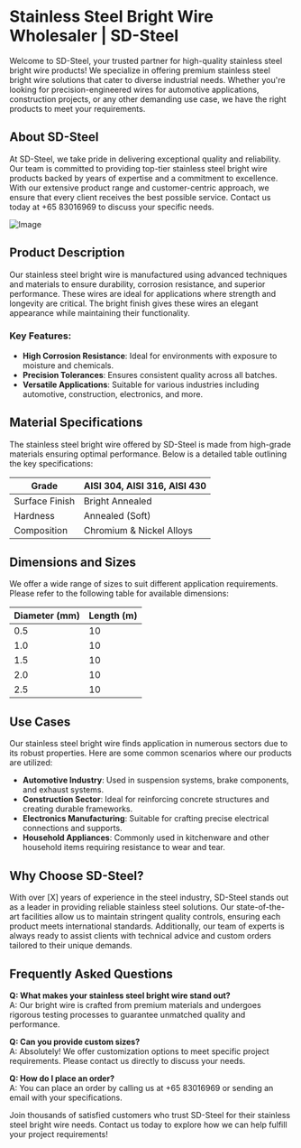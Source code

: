 # Stainless Steel Bright Wire Wholesaler | SD-Steel

Welcome to SD-Steel, your trusted partner for high-quality stainless steel bright wire products! We specialize in offering premium stainless steel bright wire solutions that cater to diverse industrial needs. Whether you're looking for precision-engineered wires for automotive applications, construction projects, or any other demanding use case, we have the right products to meet your requirements.

## About SD-Steel

At SD-Steel, we take pride in delivering exceptional quality and reliability. Our team is committed to providing top-tier stainless steel bright wire products backed by years of expertise and a commitment to excellence. With our extensive product range and customer-centric approach, we ensure that every client receives the best possible service. Contact us today at +65 83016969 to discuss your specific needs.

![Image](https://github.com/user-attachments/assets/2567258e-e124-4816-932d-1809bd27ef0b)

## Product Description

Our stainless steel bright wire is manufactured using advanced techniques and materials to ensure durability, corrosion resistance, and superior performance. These wires are ideal for applications where strength and longevity are critical. The bright finish gives these wires an elegant appearance while maintaining their functionality. 

### Key Features:
- **High Corrosion Resistance**: Ideal for environments with exposure to moisture and chemicals.
- **Precision Tolerances**: Ensures consistent quality across all batches.
- **Versatile Applications**: Suitable for various industries including automotive, construction, electronics, and more.

## Material Specifications

The stainless steel bright wire offered by SD-Steel is made from high-grade materials ensuring optimal performance. Below is a detailed table outlining the key specifications:

| Grade         | AISI 304, AISI 316, AISI 430 |
|---------------|------------------------------|
| Surface Finish| Bright Annealed               |
| Hardness      | Annealed (Soft)               |
| Composition   | Chromium & Nickel Alloys      |

## Dimensions and Sizes

We offer a wide range of sizes to suit different application requirements. Please refer to the following table for available dimensions:

| Diameter (mm) | Length (m)    |
|---------------|---------------|
| 0.5           | 10            |
| 1.0           | 10            |
| 1.5           | 10            |
| 2.0           | 10            |
| 2.5           | 10            |

## Use Cases

Our stainless steel bright wire finds application in numerous sectors due to its robust properties. Here are some common scenarios where our products are utilized:

- **Automotive Industry**: Used in suspension systems, brake components, and exhaust systems.
- **Construction Sector**: Ideal for reinforcing concrete structures and creating durable frameworks.
- **Electronics Manufacturing**: Suitable for crafting precise electrical connections and supports.
- **Household Appliances**: Commonly used in kitchenware and other household items requiring resistance to wear and tear.

## Why Choose SD-Steel?

With over [X] years of experience in the steel industry, SD-Steel stands out as a leader in providing reliable stainless steel solutions. Our state-of-the-art facilities allow us to maintain stringent quality controls, ensuring each product meets international standards. Additionally, our team of experts is always ready to assist clients with technical advice and custom orders tailored to their unique demands.

## Frequently Asked Questions

**Q: What makes your stainless steel bright wire stand out?**  
A: Our bright wire is crafted from premium materials and undergoes rigorous testing processes to guarantee unmatched quality and performance.

**Q: Can you provide custom sizes?**  
A: Absolutely! We offer customization options to meet specific project requirements. Please contact us directly to discuss your needs.

**Q: How do I place an order?**  
A: You can place an order by calling us at +65 83016969 or sending an email with your specifications.

Join thousands of satisfied customers who trust SD-Steel for their stainless steel bright wire needs. Contact us today to explore how we can help fulfill your project requirements!